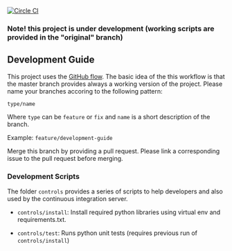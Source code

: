 [![Circle CI](https://circleci.com/gh/metagenomics/bioPipeline/tree/master.svg?style=svg)](https://circleci.com/gh/metagenomics/bioPipeline/tree/master)

### Note! this project is under development (working scripts are provided in the "original" branch)

## Development Guide

This project uses the [GitHub flow](https://guides.github.com/introduction/flow/). The basic idea of the 
this workflow is that the master branch provides always a working version of the project.
Please name your branches accoring to the following pattern:

`type/name`

Where `type` can be `feature` or `fix` and `name` is a short description of the branch.

Example: `feature/development-guide`

Merge this branch by providing a pull request. Please link a corresponding issue to the pull request before merging.

### Development Scripts

The folder `controls` provides a series of scripts to help developers and also
used by the continuous integration server. 

  * `controls/install`: Install required python libraries using virtual env and requirements.txt.

  * `controls/test`: Runs python unit tests (requires previous run of `controls/install`)
